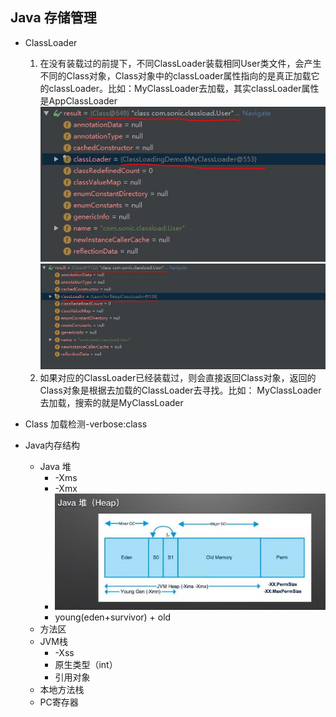 ## Java 存储管理

- ClassLoader
    1. 在没有装载过的前提下，不同ClassLoader装载相同User类文件，会产生不同的Class对象，Class对象中的classLoader属性指向的是真正加载它的classLoader。比如：MyClassLoader去加载，其实classLoader属性是AppClassLoader
    ![MyClassLoader](../pic/UserClassMyClassLoader.JPG)
    ![AppClassLoader](../pic/UserClassAppClassLoader.JPG)
    2. 如果对应的ClassLoader已经装载过，则会直接返回Class对象，返回的Class对象是根据去加载的ClassLoader去寻找。比如： MyClassLoader去加载，搜索的就是MyClassLoader

- Class 加载检测-verbose:class
- Java内存结构
    - Java 堆
        - -Xms
        - -Xmx
        - ![Heap](../pic/Javaheap.JPG)
        - young(eden+survivor) + old
    - 方法区
    - JVM栈
        - -Xss
        - 原生类型（int）
        - 引用对象
    - 本地方法栈
    - PC寄存器
